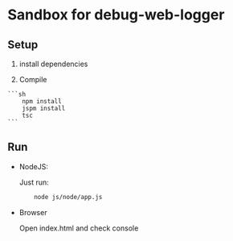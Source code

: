Sandbox for debug-web-logger
====

## Setup

   1. install dependencies
    
   2. Compile



    ```sh
        npm install
        jspm install
        tsc
    ```

## Run


* NodeJS:

    Just run:
    
    ```sh
        node js/node/app.js
    ```
    
* Browser

    Open index.html and check console
